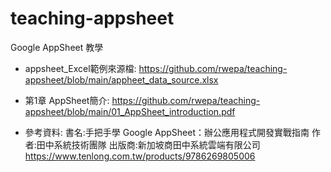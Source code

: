 # teaching-appsheet
Google AppSheet 教學

+ appsheet_Excel範例來源檔: https://github.com/rwepa/teaching-appsheet/blob/main/appheet_data_source.xlsx

+ 第1章 AppSheet簡介: https://github.com/rwepa/teaching-appsheet/blob/main/01_AppSheet_introduction.pdf

+ 參考資料:
書名:手把手學 Google AppSheet：辦公應用程式開發實戰指南
作者:田中系統技術團隊
出版商:新加坡商田中系統雲端有限公司
https://www.tenlong.com.tw/products/9786269805006
